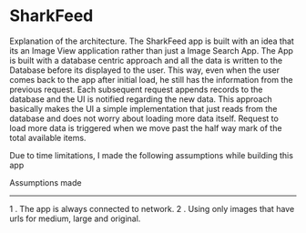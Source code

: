 # SharkFeed

Explanation of the architecture.
The SharkFeed app is built with an idea that its an Image View application rather than just a Image Search App. The App is built with a database centric approach and all the data is written to the Database before its displayed to the user. This way, even when the user comes back to the app after initial load, he still has the information from the previous request. 
Each subsequent request appends records to the database and the UI is notified regarding the new data. This approach basically makes the UI a simple implementation that just reads from the database and does not worry about loading more data itself. Request to load more data is triggered when we move past the half way mark of the total available items. 

Due to time limitations, I made the following assumptions while building this app

Assumptions made
_ _ _ _ _ _ _ _ _ _ _ _ _ _ _
 
1 . The app is always connected to network.
2 . Using only images that have urls for medium, large and original. 

